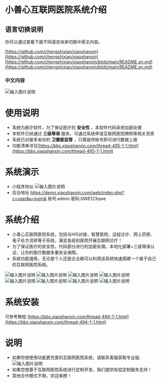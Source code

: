 # 小善心互联网医院系统介绍

## 语言切换说明
你可以通过查看下面不同语言块来切换中英文内容。

[https://github.com/chengshixian/xiaoshanxin](https://github.com/chengshixian/xiaoshanxin)
[https://github.com/chengshixian/xiaoshanxin/blob/main/README.en.md](https://github.com/chengshixian/xiaoshanxin/blob/main/README.en.md)
### 中文内容
![输入图片说明](https://img.xiaoshanxin.com/images/gitee/jieshao.png)
# 使用说明
- 系统为医疗软件，为了保证医疗的 **安全性** ，本软件代码采用加密处理
- 本软件已经通过 **三级等保** 服务，可通过系统申请互联网医院牌照等相关资质
- 系统已对接多省份的 **卫健委监管** ，只需提供账号即可进行数据上报
- 功能清单详见[https://bbs.xiaoshanxin.com/thread-495-1-1.html](https://bbs.xiaoshanxin.com/thread-495-1-1.html)
# 系统演示
- 小程序地址
![输入图片说明](https://img.xiaoshanxin.com/images/gitee/tiyan.jpg)
- 后台地址
https://demo.xiaoshanxin.com/web/index.php?c=user&a=login&
账号:admin 密码:QWE123qwe
# 系统介绍

- 小善心互联网医院系统，包括与HIS对接，智慧医院、远程诊疗、网上药房、电子处方流转等子系统，满足各级别医院开展互联网诊疗！
- 为了保证医疗的安全性，代码部分进行的加密处理。本地化部署+三级等保认证，让你的医疗数据多重安全保障。
- 系统功能通用，无论是个人还是企业都可以利用该系统快速搭建一个属于自己的互联网医院系统。


![输入图片说明](https://img.xiaoshanxin.com/images/gitee/1.png)
![输入图片说明](https://img.xiaoshanxin.com/images/gitee/2.png)
![输入图片说明](https://img.xiaoshanxin.com/images/gitee/3.png)
![输入图片说明](https://img.xiaoshanxin.com/images/gitee/4.png)
![输入图片说明](https://img.xiaoshanxin.com/images/gitee/5.png)
![输入图片说明](https://img.xiaoshanxin.com/images/gitee/6.png)
![输入图片说明](https://img.xiaoshanxin.com/images/gitee/7.png)
![输入图片说明](https://img.xiaoshanxin.com/images/gitee/8.png)
# 系统安装
可参考教程
[https://bbs.xiaoshanxin.com/thread-494-1-1.html](https://bbs.xiaoshanxin.com/thread-494-1-1.html)
# 说明

- 如果你想使用功能更完善的互联网医院系统，请联系客服获取专业版: 
![输入图片说明](https://img.xiaoshanxin.com/images/xsx.jpg)
- 如果您想基于互联网医院系统进行定制开发，我们提供有偿定制服务支持！
- 其他合作模式不限，欢迎来撩！


